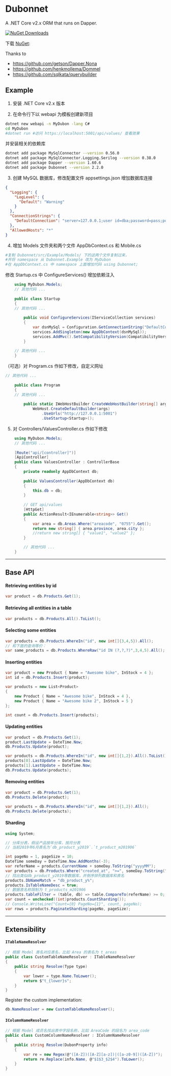 # Dubonnet
A .NET Core v2.x ORM that runs on Dapper.

[![NuGet Downloads](https://img.shields.io/nuget/dt/Dubonnet.svg)](https://www.nuget.org/packages/Dubonnet/)


下载 [NuGet](https://www.nuget.org/packages/Dubonnet):

Thanks to 

 * https://github.com/getson/Dapper.Nona
 * https://github.com/henkmollema/Dommel
 * https://github.com/sqlkata/querybuilder

## Example

1. 安装 .NET Core v2.x 版本

2. 在命令行下以 webapi 为模板创建新项目
```bash
dotnet new webapi -n MyDubon -lang C#
cd MyDubon
#dotnet run #访问 https://localhost:5001/api/values/ 查看效果
```
并安装相关的依赖库
```bash
dotnet add package MySqlConnector --version 0.56.0
dotnet add package MySqlConnector.Logging.Serilog --version 0.38.0
dotnet add package Dapper --version 1.60.6
dotnet add package Dubonnet --version 2.2.0
```
3. 创建 MySQL 数据库，修改配置文件 appsettings.json 增加数据库连接

```json
{
  "Logging": {
    "LogLevel": {
      "Default": "Warning"
    }
  },
  "ConnectionStrings": {
    "DefaultConnection": "server=127.0.0.1;user id=dba;password=pass;port=3306;database=db_mobile;SslMode=none"
  },
  "AllowedHosts": "*"
}
```

4. 增加 Models 文件夹和两个文件 AppDbContext.cs 和 Mobile.cs
```bash
#复制 Dubonnet/src/Example/Models/ 下的这两个文件复制过来，
#并将 namespace 从 Dubonnet.Example 改为 MyDubon
#在 AppDbContext.cs 中 namespace 上面增加代码 using Dubonnet;
```
修改 Startup.cs 中 ConfigureServices() 增加依赖注入
```csharp
	using MyDubon.Models;
	// 其他代码 ...
	
    public class Startup
    {
    // 其他代码 ...
    
		public void ConfigureServices(IServiceCollection services)
		{
			var dsnMySql = Configuration.GetConnectionString("DefaultConnection");
			services.AddSingleton(new AppDbContext(dsnMySql));
			services.AddMvc().SetCompatibilityVersion(CompatibilityVersion.Version_2_1);
		}
	
	// 其他代码 ...
	}
```
（可选）对 Program.cs 作如下修改，自定义网址
```csharp
// 其他代码 ...
	
    public class Program
    {
    // 其他代码 ...
    
        public static IWebHostBuilder CreateWebHostBuilder(string[] args) =>
            WebHost.CreateDefaultBuilder(args)
                .UseUrls("http://127.0.0.1:5001")
                .UseStartup<Startup>();
```

5. 对 Controllers/ValuesController.cs 作如下修改
```csharp
	using MyDubon.Models;
    // 其他代码 ...
    
    [Route("api/[controller]")]
    [ApiController]
    public class ValuesController : ControllerBase
    {
        private readonly AppDbContext db;
        		
        public ValuesController(AppDbContext db)
        {
            this.db = db;
        }
        
        // GET api/values
        [HttpGet]
        public ActionResult<IEnumerable<string>> Get()
        {
            var area = db.Areas.Where("areacode", "0755").Get();
            return new string[] { area.province, area.city };
            //return new string[] { "value1", "value2" };
        }

        // 其他代码 ...
    }
```


<hr>

## Base API

#### Retrieving entities by id
```csharp
var product = db.Products.Get(1);
```

#### Retrieving all entities in a table
```csharp
var products = db.Products.All().ToList();
```

#### Selecting some entities
```csharp
var products = db.Products.WhereIn("id", new int[]{3,4,5}).All();
// 和下面的查询等价：
var same_products = db.Products.WhereRaw("id IN (?,?,?)",3,4,5).All();
```

#### Inserting entities
```csharp
var product = new Product { Name = "Awesome bike", InStock = 4 };
int id = db.Products.Insert(product);
```
```csharp
var products = new List<Product>
{
    new Product { Name = "Awesome bike", InStock = 4 },
    new Product { Name = "Awesome bike 2", InStock = 5 }
};

int count = db.Products.Insert(products);
```
#### Updating entities
```csharp
var product = db.Products.Get(1);
product.LastUpdate = DateTime.Now;
db.Products.Update(product);
```
```csharp
var products = db.Products.WhereIn("id", new int[]{1,2}).All().ToList();
products[0].LastUpdate = DateTime.Now;
products[1].LastUpdate = DateTime.Now;
db.Products.Update(products);
```
#### Removing entities
```csharp
var product = db.Products.Get(1);
db.Products.Delete(product);
```
```csharp
var products = db.Products.WhereIn("id", new int[]{1,2}).All();
db.Products.Delete(products);
```

#### Sharding
```csharp
using System;

// 分库分表，假设产品按年分库，按月分表
// 当前2019年6月表名为`db_product_y2019`.`t_product_m201906`

int pageNo = 1, pageSize = 10;
DateTime someDay = DateTime.Now.AddMonths(-3);
var referName = products.CurrentName + someDay.ToString("yyyyMM");
var products = db.Products.Where("created_at", ">=", someDay.ToString("yyyy-MM-dd"));
// 找出类似db_product_y2019等数据库，并倒序排列数据库和表名
products.DbNameMatch = "db_product_y%";
products.IsTableNameDesc = true;
// 数据表名称限制为 t_products_m201906
products.tableFilter = (table, db) => table.CompareTo(referName) >= 0;
var count = unchecked((int)products.CountSharding());
// Console.WriteLine("Count={0} PageNo={1}", count, pageNo);
var rows = products.PaginateSharding(pageNo, pageSize);
```

<hr>

## Extensibility

#### `ITableNameResolver`
```csharp
// 根据 Model 类名对应表名，比如 Area 的表名为 t_areas
public class CustomTableNameResolver : ITableNameResolver
{
    public string Resolve(Type type)
    {
        var lower = type.Name.ToLower();
        return $"t_{lower}s";
    }
}
```

Register the custom implementation:
```csharp
db.NameResolver = new CustomTableNameResolver();
```

#### `IColumnNameResolver`
```csharp
// 根据 Model 成员名找出表中字段名称，比如 AreaCode 的段名为 area_code
public class CustomColumnNameResolver : IColumnNameResolver
{
    public string Resolve(DubonProperty info)
    {
        var re = new Regex(@"([A-Z])([A-Z][a-z])|([a-z0-9])([A-Z])");
        return re.Replace(info.Name, @"$1$3_$2$4").ToLower();
    }
}
```
